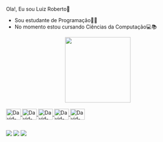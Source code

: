 Ola!, Eu sou Luiz Roberto👋

- Sou estudante de Programação👨‍💻
- No momento estou cursando Ciências da Computação💻📚
<div align="center">
  <a href="https://github.com/LuizRobert33"> 
 
  <img height="180em" src="https://github-readme-stats.vercel.app/api/top-langs/?username=LuizRobert33&layout=compact&langs_count=7&theme=cobalt"/>
</div>

<div style="display: inline_block"><br>
  <img align="center" alt="David-React" height="30" width="40"src="https://cdn.jsdelivr.net/gh/devicons/devicon/icons/html5/html5-original.svg" />
  <img align="center" alt="David-React" height="30" width="40"src="https://cdn.jsdelivr.net/gh/devicons/devicon/icons/css3/css3-original.svg"/>
  <img align="center" alt="David-React" height="30" width="40"src="https://cdn.jsdelivr.net/gh/devicons/devicon/icons/javascript/javascript-original.svg" />
  <img align="center" alt="David-React" height="30" width="40"src="https://cdn.jsdelivr.net/gh/devicons/devicon/icons/python/python-original.svg" />
  <img align="center" alt="David-React" height="30" width="40"src="https://cdn.jsdelivr.net/gh/devicons/devicon/icons/c/c-original.svg" />
  
 ##
  
    
<div> 
  <a href="https://www.instagram.com/luizrobertonobre/" target="_blank"><img src="https://img.shields.io/badge/-Instagram-%23E4405F?style=for-the-badge&logo=instagram&logoColor=white" target="_blank"></a>
  <a href = "mailto:luizrobertonobre@gmail.com"><img src="https://img.shields.io/badge/-Gmail-%23333?style=for-the-badge&logo=gmail&logoColor=white" target="_blank"></a>
  <a href="https://www.linkedin.com/in/luiz-roberto-942567245/" target="_blank"><img src="https://img.shields.io/badge/-LinkedIn-%230077B5?style=for-the-badge&logo=linkedin&logoColor=white" target="_blank"></a> 
  
  
  
</div>

